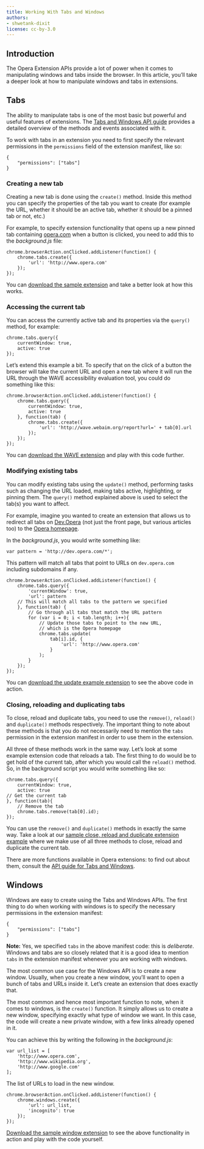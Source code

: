 ```yaml
---
title: Working With Tabs and Windows
authors:
- shwetank-dixit
license: cc-by-3.0
---
```


## Introduction

The Opera Extension APIs provide a lot of power when it comes to manipulating windows and tabs inside the browser. In this article, you’ll take a deeper look at how to manipulate windows and tabs in extensions.

## Tabs

The ability to manipulate tabs is one of the most basic but powerful and useful features of extensions. The [Tabs and Windows API guide](https://developer.chrome.com/extensions/tabs) provides a detailed overview of the methods and events associated with it.

To work with tabs in an extension you need to first specify the relevant permissions in the `permissions` field of the extension manifest, like so:

	{
		"permissions": ["tabs"]
	}

### Creating a new tab

Creating a new tab is done using the `create()` method. Inside this method you can specify the properties of the tab you want to create (for example the URL, whether it should be an active tab, whether it should be a pinned tab or not, etc.)

For example, to specify extension functionality that opens up a new pinned tab containing [opera.com](http://www.opera.com) when a button is clicked, you need to add this to the _background.js_ file:

	chrome.browserAction.onClicked.addListener(function() {
		chrome.tabs.create({
			'url': 'http://www.opera.com'
		});
	});

You can [download the sample extension](/extensions/extension-samples/win-tabs-create-tab.nex) and take a better look at how this works.

### Accessing the current tab

You can access the currently active tab and its properties via the `query()` method, for example:

	chrome.tabs.query({
		currentWindow: true,
		active: true
	});

Let’s extend this example a bit. To specify that on the click of a button the browser will take the current URL and open a new tab where it will run the URL through the WAVE accessibility evaluation tool, you could do something like this:

	chrome.browserAction.onClicked.addListener(function() {
		chrome.tabs.query({
			currentWindow: true,
			active: true
		}, function(tab) {
			chrome.tabs.create({
				'url': 'http://wave.webaim.org/report?url=' + tab[0].url
			});
		});
	});

You can [download the WAVE extension](/extensions/extension-samples/win-tabs-wave.nex) and play with this code further.

### Modifying existing tabs

You can modify existing tabs using the `update()` method, performing tasks such as changing the URL loaded, making tabs active, highlighting, or pinning them. The `query()` method explained above is used to select the tab(s) you want to affect.

For example, imagine you wanted to create an extension that allows us to redirect all tabs on [Dev.Opera](http://dev.opera.com) (not just the front page, but various articles too) to the [Opera homepage](http://www.opera.com).

In the _background.js_, you would write something like:

	var pattern = 'http://dev.opera.com/*';

This pattern will match all tabs that point to URLs on `dev.opera.com` including subdomains if any.

	chrome.browserAction.onClicked.addListener(function() {
		chrome.tabs.query({
			'currentWindow': true,
			'url': pattern
		// This will match all tabs to the pattern we specified
		}, function(tab) {
			// Go through all tabs that match the URL pattern
			for (var i = 0; i < tab.length; i++){
				// Update those tabs to point to the new URL,
				// which is the Opera homepage
				chrome.tabs.update(
					tab[i].id, {
						'url': 'http://www.opera.com'
					}
				);
			}
		});
	});

You can [download the update example extension](/extensions/extension-samples/win-tabs-update-tab.nex) to see the above code in action.

### Closing, reloading and duplicating tabs

To close, reload and duplicate tabs, you need to use the `remove()`, `reload()` and `duplicate()` methods respectively. The important thing to note about these methods is that you do not necessarily need to mention the `tabs` permission in the extension manifest in order to use them in the extension.

All three of these methods work in the same way. Let’s look at some example extension code that reloads a tab. The first thing to do would be to get hold of the current tab, after which you would call the `reload()` method. So, in the background script you would write something like so:

	chrome.tabs.query({
		currentWindow: true,
		active: true
	// Get the current tab
	}, function(tab){
		// Remove the tab
		chrome.tabs.remove(tab[0].id);
	});

You can use the `remove()` and `duplicate()` methods in exactly the same way. Take a look at our [sample close, reload and duplicate extension example](/extensions/extension-samples/win-tabs-close-reload-duplicate.nex) where we make use of all three methods to close, reload and duplicate the current tab.

There are more functions available in Opera extensions: to find out about them, consult the [API guide for Tabs and Windows](/extensions/tab-window/).

## Windows

Windows are easy to create using the Tabs and Windows APIs. The first thing to do when working with windows is to specify the necessary permissions in the extension manifest:

	{
		"permissions": ["tabs"]
	}

**Note:** Yes, we specified `tabs` in the above manifest code: this is _deliberate_. Windows and tabs are so closely related that it is a good idea to mention `tabs` in the extension manifest whenever you are working with windows.

The most common use case for the Windows API is to create a new window. Usually, when you create a new window, you’ll want to open a bunch of tabs and URLs inside it. Let’s create an extension that does exactly that.

The most common and hence most important function to note, when it comes to windows, is the `create()` function. It simply allows us to create a new window, specifying exactly what type of window we want. In this case, the code will create a new private window, with a few links already opened in it.

You can achieve this by writing the following in the _background.js_:

	var url_list = [
		'http://www.opera.com',
		'http://www.wikipedia.org',
		'http://www.google.com'
	];

The list of URLs to load in the new window.

	chrome.browserAction.onClicked.addListener(function() {
		chrome.windows.create({
			'url': url_list,
			'incognito': true
		});
	});

[Download the sample window extension](/extensions/extension-samples/win-tabs-private-window.nex) to see the above functionality in action and play with the code yourself.
